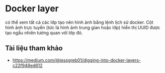 # Docker layer

có thể xem tất cả các lớp tạo nên hình ảnh bằng lệnh lịch sử docker. Cột hình ảnh trực tuyến (tức là hình ảnh trung gian hoặc lớp) hiển thị UUID được tạo ngẫu nhiên tương quan với lớp đó.




## Tài liệu tham khảo
- https://medium.com/@jessgreb01/digging-into-docker-layers-c22f948ed612
